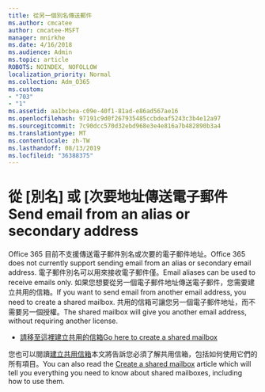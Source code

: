 ```yaml
---
title: 從另一個別名傳送郵件
ms.author: cmcatee
author: cmcatee-MSFT
manager: mnirkhe
ms.date: 4/16/2018
ms.audience: Admin
ms.topic: article
ROBOTS: NOINDEX, NOFOLLOW
localization_priority: Normal
ms.collection: Adm_O365
ms.custom:
- "703"
- "1"
ms.assetid: aa1bcbea-c09e-40f1-81ad-e86ad567ae16
ms.openlocfilehash: 97191c9d0f267935485ccbdeaf5243c3b4e12a97
ms.sourcegitcommit: 7c90dcc570d32ebd968e3e4e816a7b482890b3a4
ms.translationtype: MT
ms.contentlocale: zh-TW
ms.lasthandoff: 08/13/2019
ms.locfileid: "36388375"
---
```

# <a name="send-email-from-an-alias-or-secondary-address"></a><span data-ttu-id="428bc-102">從 [別名] 或 [次要地址傳送電子郵件</span><span class="sxs-lookup"><span data-stu-id="428bc-102">Send email from an alias or secondary address</span></span>

<span data-ttu-id="428bc-103">Office 365 目前不支援傳送電子郵件別名或次要的電子郵件地址。</span><span class="sxs-lookup"><span data-stu-id="428bc-103">Office 365 does not currently support sending email from an alias or secondary email address.</span></span> <span data-ttu-id="428bc-104">電子郵件別名可以用來接收電子郵件僅。</span><span class="sxs-lookup"><span data-stu-id="428bc-104">Email aliases can be used to receive emails only.</span></span> <span data-ttu-id="428bc-105">如果您想要從另一個電子郵件地址傳送電子郵件，您需要建立共用的信箱。</span><span class="sxs-lookup"><span data-stu-id="428bc-105">If you want to send email from another email address, you need to create a shared mailbox.</span></span> <span data-ttu-id="428bc-106">共用的信箱可讓您另一個電子郵件地址，而不需要另一個授權。</span><span class="sxs-lookup"><span data-stu-id="428bc-106">The shared mailbox will give you another email address, without requiring another license.</span></span>
  
- [<span data-ttu-id="428bc-107">請移至這裡建立共用的信箱</span><span class="sxs-lookup"><span data-stu-id="428bc-107">Go here to create a shared mailbox</span></span>](https://portal.office.com/AdminPortal/Home#/AssistedGuide/addemailoptions)

<span data-ttu-id="428bc-108">您也可以閱讀[建立共用信箱](https://docs.microsoft.com/en-us/office365/admin/email/create-a-shared-mailbox)本文將告訴您必須了解共用信箱，包括如何使用它們的所有項目。</span><span class="sxs-lookup"><span data-stu-id="428bc-108">You can also read the [Create a shared mailbox](https://docs.microsoft.com/en-us/office365/admin/email/create-a-shared-mailbox) article which will tell you everything you need to know about shared mailboxes, including how to use them.</span></span>